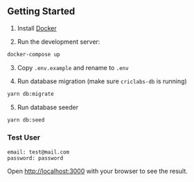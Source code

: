 ## Getting Started
1. Install [Docker](https://www.docker.com/)

2. Run the development server:
```bash
docker-compose up
```

3. Copy `.env.example` and rename to `.env`

4. Run database migration (make sure `criclabs-db` is running)
```bash
yarn db:migrate
```

5. Run database seeder
```bash
yarn db:seed
```

### Test User

```text
email: test@mail.com
password: password
```

Open [http://localhost:3000](http://localhost:3000) with your browser to see the result.